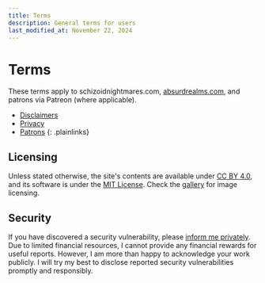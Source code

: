 ```yaml
---
title: Terms
description: General terms for users
last_modified_at: November 22, 2024
---
```


# Terms
These terms apply to schizoidnightmares.com, <a href="https://absurdrealms.com/" target="_blank">absurdrealms.com</a>, and patrons via Patreon (where applicable).

* <a href="/terms/disclaimers/">Disclaimers</a>
* <a href="/terms/privacy/">Privacy</a>
* <a href="/terms/patrons/">Patrons</a>
{: .plainlinks}

## Licensing
Unless stated otherwise, the site's contents are available under <a href="https://creativecommons.org/licenses/by/4.0/" target="_blank">CC BY 4.0</a>, and its software is under the <a href="https://choosealicense.com/licenses/mit/" target="_blank">MIT License</a>. Check the [gallery](/gallery/) for image licensing.

## Security
If you have discovered a security vulnerability, please <a href="https://tally.so/r/mOaDRp" target="_blank">inform me privately</a>. Due to limited financial resources, I cannot provide any financial rewards for useful reports. However, I am more than happy to acknowledge your work publicly. I will try my best to disclose reported security vulnerabilities promptly and responsibly.